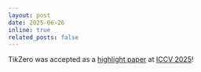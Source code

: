```yaml
---
layout: post
date: 2025-06-26
inline: true
related_posts: false
---
```


Ti*k*Zero was accepted as a [highlight
paper](https://iccv.thecvf.com/virtual/2025/poster/51) at [ICCV
2025](https://iccv.thecvf.com)!
